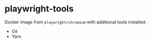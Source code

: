 # playwright-tools

Docker image from `playwright/chromium` with additional tools installed:
* Git
* Yarn

